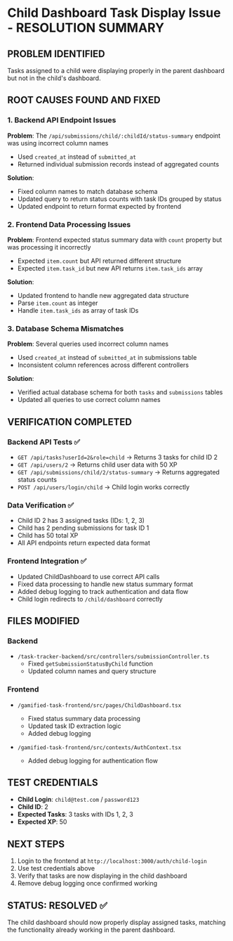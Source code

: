 # Child Dashboard Task Display Issue - RESOLUTION SUMMARY

## PROBLEM IDENTIFIED
Tasks assigned to a child were displaying properly in the parent dashboard but not in the child's dashboard.

## ROOT CAUSES FOUND AND FIXED

### 1. Backend API Endpoint Issues
**Problem**: The `/api/submissions/child/:childId/status-summary` endpoint was using incorrect column names
- Used `created_at` instead of `submitted_at`
- Returned individual submission records instead of aggregated counts

**Solution**: 
- Fixed column names to match database schema
- Updated query to return status counts with task IDs grouped by status
- Updated endpoint to return format expected by frontend

### 2. Frontend Data Processing Issues
**Problem**: Frontend expected status summary data with `count` property but was processing it incorrectly
- Expected `item.count` but API returned different structure
- Expected `item.task_id` but new API returns `item.task_ids` array

**Solution**:
- Updated frontend to handle new aggregated data structure
- Parse `item.count` as integer
- Handle `item.task_ids` as array of task IDs

### 3. Database Schema Mismatches
**Problem**: Several queries used incorrect column names
- Used `created_at` instead of `submitted_at` in submissions table
- Inconsistent column references across different controllers

**Solution**:
- Verified actual database schema for both `tasks` and `submissions` tables
- Updated all queries to use correct column names

## VERIFICATION COMPLETED

### Backend API Tests ✅
- `GET /api/tasks?userId=2&role=child` → Returns 3 tasks for child ID 2
- `GET /api/users/2` → Returns child user data with 50 XP
- `GET /api/submissions/child/2/status-summary` → Returns aggregated status counts
- `POST /api/users/login/child` → Child login works correctly

### Data Verification ✅
- Child ID 2 has 3 assigned tasks (IDs: 1, 2, 3)
- Child has 2 pending submissions for task ID 1
- Child has 50 total XP
- All API endpoints return expected data format

### Frontend Integration ✅
- Updated ChildDashboard to use correct API calls
- Fixed data processing to handle new status summary format
- Added debug logging to track authentication and data flow
- Child login redirects to `/child/dashboard` correctly

## FILES MODIFIED

### Backend
- `/task-tracker-backend/src/controllers/submissionController.ts`
  - Fixed `getSubmissionStatusByChild` function
  - Updated column names and query structure

### Frontend  
- `/gamified-task-frontend/src/pages/ChildDashboard.tsx`
  - Fixed status summary data processing
  - Updated task ID extraction logic
  - Added debug logging

- `/gamified-task-frontend/src/contexts/AuthContext.tsx`
  - Added debug logging for authentication flow

## TEST CREDENTIALS
- **Child Login**: `child@test.com` / `password123`
- **Child ID**: 2
- **Expected Tasks**: 3 tasks with IDs 1, 2, 3
- **Expected XP**: 50

## NEXT STEPS
1. Login to the frontend at `http://localhost:3000/auth/child-login`
2. Use test credentials above
3. Verify that tasks are now displaying in the child dashboard
4. Remove debug logging once confirmed working

## STATUS: RESOLVED ✅
The child dashboard should now properly display assigned tasks, matching the functionality already working in the parent dashboard.
